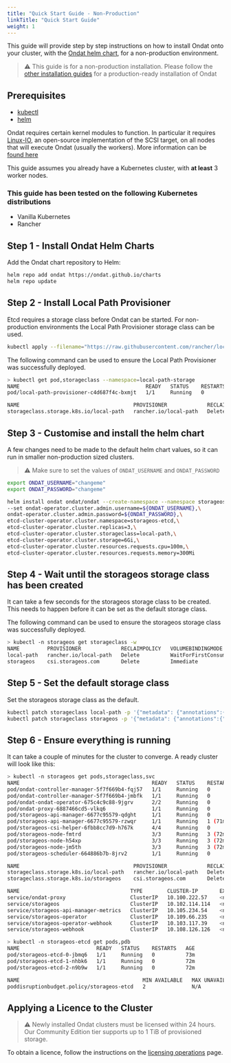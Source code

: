 ```yaml
---
title: "Quick Start Guide - Non-Production"
linkTitle: "Quick Start Guide"
weight: 1
---
```


This guide will provide step by step instructions on how to install Ondat onto your cluster, with the [Ondat helm chart](https://github.com/ondat/charts), for a non-production environment.

> ⚠️ This guide is for a non-production installation. Please follow the [other installation guides](https://docs.ondat.io/docs/install/) for a production-ready installation of Ondat

## Prerequisites

* [kubectl](https://kubernetes.io/docs/tasks/tools/#kubectl)
* [helm](https://helm.sh/docs/intro/install/)

Ondat requires certain kernel modules to function. In particular it requires [Linux-IO](http://linux-iscsi.org/wiki/Main_Page), an open-source implementation of the SCSI target, on all nodes that will execute Ondat (usually the workers).
More information can be [found here](../prerequisites/systemconfiguration.md) 

This guide assumes you already have a Kubernetes cluster, with **at least** 3 worker nodes.

### This guide has been tested on the following Kubernetes distributions

* Vanilla Kubernetes
* Rancher

## Step 1 - Install Ondat Helm Charts

Add the Ondat chart repository to Helm:

```bash
helm repo add ondat https://ondat.github.io/charts
helm repo update
```

## Step 2 - Install Local Path Provisioner

Etcd requires a storage class before Ondat can be started. For non-production environments the Local Path Provisioner storage class can be used.

```bash
kubectl apply --filename="https://raw.githubusercontent.com/rancher/local-path-provisioner/v0.0.21/deploy/local-path-storage.yaml"
```

The following command can be used to ensure the Local Path Provisioner was successfully deployed.

```bash
> kubectl get pod,storageclass --namespace=local-path-storage
NAME                                         READY   STATUS    RESTARTS   AGE
pod/local-path-provisioner-c4d687f4c-bxmjt   1/1     Running   0          3h10m

NAME                                     PROVISIONER             RECLAIMPOLICY   VOLUMEBINDINGMODE      ALLOWVOLUMEEXPANSION   AGE
storageclass.storage.k8s.io/local-path   rancher.io/local-path   Delete          WaitForFirstConsumer   false                  3h10m
```

## Step 3 - Customise and install the helm chart

A few changes need to be made to the default helm chart values, so it can run in smaller non-production sized clusters.

> ⚠️ Make sure to set the values of `ONDAT_USERNAME` and `ONDAT_PASSWORD`

```bash
export ONDAT_USERNAME="changeme"
export ONDAT_PASSWORD="changeme"

helm install ondat ondat/ondat --create-namespace --namespace storageos \
--set ondat-operator.cluster.admin.username=${ONDAT_USERNAME},\
ondat-operator.cluster.admin.password=${ONDAT_PASSWORD},\
etcd-cluster-operator.cluster.namespace=storageos-etcd,\
etcd-cluster-operator.cluster.replicas=3,\
etcd-cluster-operator.cluster.storageclass=local-path,\
etcd-cluster-operator.cluster.storage=6Gi,\
etcd-cluster-operator.cluster.resources.requests.cpu=100m,\
etcd-cluster-operator.cluster.resources.requests.memory=300Mi
```

## Step 4 - Wait until the storageos storage class has been created

It can take a few seconds for the storageos storage class to be created. This needs to happen before it can be set as the default storage class.

The following command can be used to ensure the storageos storage class was successfully deployed.

```bash
> kubectl -n storageos get storageclass -w
NAME         PROVISIONER             RECLAIMPOLICY   VOLUMEBINDINGMODE      ALLOWVOLUMEEXPANSION   AGE
local-path   rancher.io/local-path   Delete          WaitForFirstConsumer   false                  3h4m
storageos    csi.storageos.com       Delete          Immediate              true                   75m
```

## Step 5 - Set the default storage class

Set the storageos storage class as the default.

```bash
kubectl patch storageclass local-path -p '{"metadata": {"annotations":{"storageclass.kubernetes.io/is-default-class":"false"}}}'
kubectl patch storageclass storageos -p '{"metadata": {"annotations":{"storageclass.kubernetes.io/is-default-class":"true"}}}'
```

## Step 6 - Ensure everything is running

It can take a couple of minutes for the cluster to converge. A ready cluster will look like this:

```bash
> kubectl -n storageos get pods,storageclass,svc                    
NAME                                           READY   STATUS    RESTARTS      AGE
pod/ondat-controller-manager-5f7f669b4-fqj57   1/1     Running   0             73m
pod/ondat-controller-manager-5f7f669b4-jmbfk   1/1     Running   0             73m
pod/ondat-ondat-operator-675c4c9c88-9jgrv      2/2     Running   0             73m
pod/ondat-proxy-6887466cd5-vlkq6               1/1     Running   0             73m
pod/storageos-api-manager-6677c95579-qdght     1/1     Running   0             71m
pod/storageos-api-manager-6677c95579-rzwqr     1/1     Running   1 (71m ago)   71m
pod/storageos-csi-helper-6fbb8cc7d9-h767k      4/4     Running   0             71m
pod/storageos-node-fmtrd                       3/3     Running   3 (72m ago)   72m
pod/storageos-node-h54xp                       3/3     Running   3 (72m ago)   72m
pod/storageos-node-jm5th                       3/3     Running   3 (72m ago)   72m
pod/storageos-scheduler-664886b7b-8jrv2        1/1     Running   0             72m

NAME                                     PROVISIONER             RECLAIMPOLICY   VOLUMEBINDINGMODE      ALLOWVOLUMEEXPANSION   AGE
storageclass.storage.k8s.io/local-path   rancher.io/local-path   Delete          WaitForFirstConsumer   false                  3h1m
storageclass.storage.k8s.io/storageos    csi.storageos.com       Delete          Immediate              true                   72m

NAME                                    TYPE        CLUSTER-IP       EXTERNAL-IP   PORT(S)    AGE
service/ondat-proxy                     ClusterIP   10.100.222.57    <none>        80/TCP     73m
service/storageos                       ClusterIP   10.102.114.114   <none>        5705/TCP   72m
service/storageos-api-manager-metrics   ClusterIP   10.105.234.54    <none>        8080/TCP   71m
service/storageos-operator              ClusterIP   10.109.66.235    <none>        8443/TCP   73m
service/storageos-operator-webhook      ClusterIP   10.103.117.39    <none>        443/TCP    73m
service/storageos-webhook               ClusterIP   10.108.126.126   <none>        443/TCP    71m

```

```bash
> kubectl -n storageos-etcd get pods,pdb
NAME                         READY   STATUS    RESTARTS   AGE
pod/storageos-etcd-0-jbmq6   1/1     Running   0          73m
pod/storageos-etcd-1-nhbk6   1/1     Running   0          72m
pod/storageos-etcd-2-n9b9w   1/1     Running   0          72m

NAME                                        MIN AVAILABLE   MAX UNAVAILABLE   ALLOWED DISRUPTIONS   AGE
poddisruptionbudget.policy/storageos-etcd   2               N/A               1                     73m
```

## Applying a Licence to the Cluster

> ⚠️ Newly installed Ondat clusters must be licensed within 24 hours. Our Community Edition tier supports up to 1 TiB of provisioned storage.

To obtain a licence, follow the instructions on the [licensing operations](/docs/operations/licensing) page.
